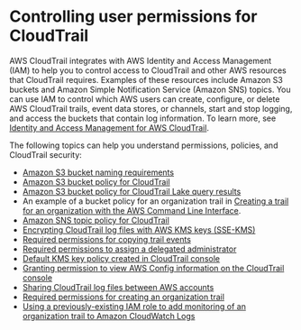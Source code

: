 # Controlling user permissions for CloudTrail<a name="control-user-permissions-for-cloudtrail"></a>

AWS CloudTrail integrates with AWS Identity and Access Management \(IAM\) to help you to control access to CloudTrail and other AWS resources that CloudTrail requires\. Examples of these resources include Amazon S3 buckets and Amazon Simple Notification Service \(Amazon SNS\) topics\. You can use IAM to control which AWS users can create, configure, or delete AWS CloudTrail trails, event data stores, or channels, start and stop logging, and access the buckets that contain log information\. To learn more, see [Identity and Access Management for AWS CloudTrail](security-iam.md)\.

The following topics can help you understand permissions, policies, and CloudTrail security:
+ [Amazon S3 bucket naming requirements](cloudtrail-s3-bucket-naming-requirements.md)
+ [Amazon S3 bucket policy for CloudTrail](create-s3-bucket-policy-for-cloudtrail.md)
+ [Amazon S3 bucket policy for CloudTrail Lake query results](s3-bucket-policy-lake-query-results.md)
+  An example of a bucket policy for an organization trail in [Creating a trail for an organization with the AWS Command Line Interface](cloudtrail-create-and-update-an-organizational-trail-by-using-the-aws-cli.md)\.
+ [Amazon SNS topic policy for CloudTrail](cloudtrail-permissions-for-sns-notifications.md)
+ [Encrypting CloudTrail log files with AWS KMS keys \(SSE\-KMS\)](encrypting-cloudtrail-log-files-with-aws-kms.md)
+ [Required permissions for copying trail events](cloudtrail-copy-trail-to-lake.md#cloudtrail-copy-trail-events-permissions)
+ [Required permissions to assign a delegated administrator](cloudtrail-delegated-administrator-permissions.md)
+  [Default KMS key policy created in CloudTrail console](default-kms-key-policy.md)
+ [Granting permission to view AWS Config information on the CloudTrail console](security_iam_id-based-policy-examples.md#grant-aws-config-permissions-for-cloudtrail-users)
+ [Sharing CloudTrail log files between AWS accounts](cloudtrail-sharing-logs.md)
+ [Required permissions for creating an organization trail](creating-an-organizational-trail-prepare.md#org_trail_permissions)
+ [Using a previously\-existing IAM role to add monitoring of an organization trail to Amazon CloudWatch Logs](creating-an-organizational-trail-prepare.md#cwl-org-pb)